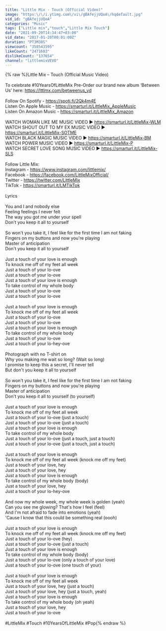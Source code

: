 ```yaml
---
title: "Little Mix - Touch (Official Video)"
image: "https:\/\/i.ytimg.com\/vi\/gBAfejjUQoA\/hqdefault.jpg"
vid_id: "gBAfejjUQoA"
categories: "Music"
tags: ["Little mix","touch","Little Mix Touch"]
date: "2021-09-20T14:34:47+03:00"
vid_date: "2017-01-20T00:01:00Z"
duration: "PT3M38S"
viewcount: "358543595"
likeCount: "2471603"
dislikeCount: "137654"
channel: "littlemixVEVO"
---
```

{% raw %}Little Mix – Touch (Official Music Video)<br /><br />To celebrate #10YearsOfLittleMix Pre-Order our brand new album ‘Between Us’ here: <a rel="nofollow" target="blank" href="https://lttlmx.com/betweenus_yd">https://lttlmx.com/betweenus_yd</a> <br /><br />Follow On Spotify - <a rel="nofollow" target="blank" href="https://spoti.fi/2Qk4m4E">https://spoti.fi/2Qk4m4E</a><br />Listen On Apple Music - <a rel="nofollow" target="blank" href="https://smarturl.it/LittleMix_AppleMusic">https://smarturl.it/LittleMix_AppleMusic</a><br />Listen On Amazon Music - <a rel="nofollow" target="blank" href="https://smarturl.it/LittleMix_Amazon">https://smarturl.it/LittleMix_Amazon</a><br /> <br />WATCH WOMAN LIKE ME MUSIC VIDEO ► <a rel="nofollow" target="blank" href="https://smarturl.it/LittleMix-WLM">https://smarturl.it/LittleMix-WLM</a><br />WATCH SHOUT OUT TO MY EX MUSIC VIDEO ► <a rel="nofollow" target="blank" href="https://smarturl.it/LittleMix-SOTME">https://smarturl.it/LittleMix-SOTME</a><br />WATCH BLACK MAGIC MUSIC VIDEO ► <a rel="nofollow" target="blank" href="https://smarturl.it/LittleMix-BM">https://smarturl.it/LittleMix-BM</a><br />WATCH POWER MUSIC VIDEO ► <a rel="nofollow" target="blank" href="https://smarturl.it/LittleMix-P">https://smarturl.it/LittleMix-P</a><br />WATCH SECRET LOVE SONG MUSIC VIDEO ► <a rel="nofollow" target="blank" href="https://smarturl.it/LittleMix-SLS">https://smarturl.it/LittleMix-SLS</a><br /> <br />Follow Little Mix:<br />Instagram - <a rel="nofollow" target="blank" href="https://www.instagram.com/littlemix/">https://www.instagram.com/littlemix/</a><br />Facebook - <a rel="nofollow" target="blank" href="https://facebook.com/LittleMixOfficial/">https://facebook.com/LittleMixOfficial/</a><br />Twitter - <a rel="nofollow" target="blank" href="https://twitter.com/LittleMix">https://twitter.com/LittleMix</a><br />TikTok - <a rel="nofollow" target="blank" href="https://smarturl.it/LMTikTok">https://smarturl.it/LMTikTok</a> <br /> <br />Lyrics<br /> <br />You and I and nobody else<br />Feeling feelings I never felt<br />The way you got me under your spell<br />Don't you keep it all to yourself<br /><br />So won't you take it, I feel like for the first time I am not faking<br />Fingers on my buttons and now you're playing<br />Master of anticipation<br />Don't you keep it all to yourself<br /><br />Just a touch of your love is enough<br />To knock me off of my feet all week<br />Just a touch of your lo-ove<br />Just a touch of your lo-ove<br />Just a touch of your love is enough<br />To take control of my whole body<br />Just a touch of your lo-ove<br />Just a touch of your lo-ove<br /><br />Just a touch of your love is enough<br />To knock me off of my feet all week<br />Just a touch of your lo-ove<br />Just a touch of your lo-ove<br />Just a touch of your love is enough<br />To take control of my whole body<br />Just a touch of your lo-ove<br />Just a touch of your lo-hey-ove<br /><br />Photograph with no T-shirt on<br />Why you making me wait so long? (Wait so long)<br />I promise to keep this a secret, I'll never tell<br />But don't you keep it all to yourself<br /><br />So won't you take it, I feel like for the first time I am not faking<br />Fingers on my buttons and now you're playing<br />Master of anticipation<br />Don't you keep it all to yourself (to yourself)<br /><br />Just a touch of your love is enough<br />To knock me off of my feet all week<br />Just a touch of your lo-ove (just a touch)<br />Just a touch of your lo-ove (just a touch)<br />Just a touch of your love is enough<br />To take control of my whole body<br />Just a touch of your lo-ove (just a touch, just a touch)<br />Just a touch of your lo-ove (just a touch, just a touch)<br /><br />Just a touch of your love is enough<br />To knock me off of my feet all week (knock me off my feet)<br />Just a touch of your love, hey<br />Just a touch of your love, hey<br />Just a touch of your love is enough<br />To take control of my whole body (body)<br />Just a touch of your love, hey<br />Just a touch of your lo-hey-ove<br /><br />And now my whole week, my whole week is golden (yeah)<br />Can you see me glowing? That's how I feel (feel)<br />And I'm not afraid to fade into emotions (yeah)<br />'Cause I know that this could be something real (oooh)<br /><br />Just a touch of your love is enough<br />To knock me off of my feet all week (knock me off my feet)<br />Just a touch of your lo-ove (hey)<br />Just a touch of your lo-ove (just a touch)<br />Just a touch of your love is enough<br />To take control of my whole body (body)<br />Just a touch of your lo-ove (only a touch of your love)<br />Just a touch of your lo-ove (one touch of your)<br /><br />Just a touch of your love is enough<br />To knock me off of my feet all week<br />Just a touch of your love, hey (just a touch)<br />Just a touch of your love, hey (just a touch, yeah)<br />Just a touch of your love is enough<br />To take control of my whole body (oh yeah)<br />Just a touch of your love, hey<br />Just a touch of your lo-ove<br /><br />#LittleMix #Touch #10YearsOfLittleMix #Pop{% endraw %}
